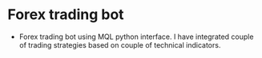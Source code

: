 # Forex trading bot 
- Forex trading bot using MQL python interface. I have integrated couple of trading strategies based on couple of technical indicators. 
